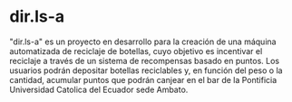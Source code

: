 # dir.ls-a
 "dir.ls-a" es un proyecto en desarrollo para la creación de una máquina automatizada de reciclaje de botellas, cuyo objetivo es incentivar el reciclaje a través de un sistema de recompensas basado en puntos. Los usuarios podrán depositar botellas reciclables y, en función del peso o la cantidad, acumular puntos que podrán canjear en el bar de la Pontificia Universidad Catolica del Ecuador sede Ambato.

